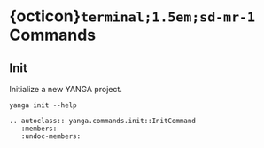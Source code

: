 # {octicon}`terminal;1.5em;sd-mr-1` Commands

## Init

Initialize a new YANGA project.

```{code-block} bash
yanga init --help
```

```{eval-rst}
.. autoclass:: yanga.commands.init::InitCommand
   :members:
   :undoc-members:
```
